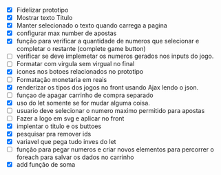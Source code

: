 - [x] Fidelizar prototipo
- [x] Mostrar texto Titulo
- [x] Manter selecionado o texto quando carrega a pagina
- [x] configurar max number de apostas 
- [x] função para verificar a quantidade de numeros que selecionar e completar o restante (complete game button)
- [ ] verificar se deve implemetar os numeros gerados  nos inputs do jogo.
- [ ] Formatar com virgula sem virgual no final
- [x] icones nos botoes relacionados no prototipo
- [ ] Formatação monetaria em reais
- [x] renderizar os tipos dos jogos no front usando Ajax lendo o json.
- [ ] funçao de apagar carrinho de compra separado
- [x] uso do let somente se for mudar alguma coisa.
- [ ] usuario deve selecionar o numero maximo permitido para apostas
- [ ] Fazer a logo em svg e aplicar no front
- [x] implentar o titulo e os buttoes
- [x] pesquisar pra remover ids
- [x] variavel que pega tudo inves do let
- [ ] função para pegar numeros  e criar novos elementos para percorrer o foreach para salvar os dados no carrinho 
- [x] add função de soma